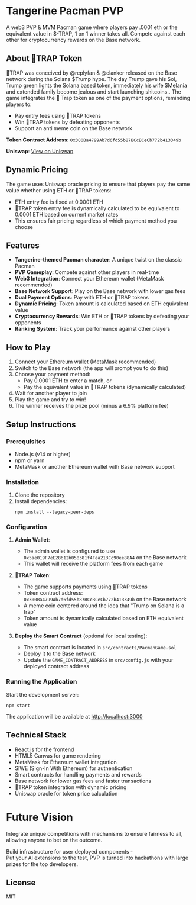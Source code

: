 # Tangerine Pacman PVP

A web3 PVP & MVM Pacman game where players pay .0001 eth or the equivalent value in $-TRAP, 1 on 1 winner takes all. Compete against each other for cryptocurrency rewards on the Base network. 

## About 🍊TRAP Token

🍊TRAP was conceived by @replyfan & @clanker released on the Base network during the Solana $Trump hype. The day Trump gave his Sol, Trump green lights the Solana based token, immediately his wife $Melania and extended family become jealous and start launching shitcoins.. The game integrates the 🍊 Trap token as one of the payment options, reminding players to:

- Pay entry fees using 🍊TRAP tokens
- Win 🍊TRAP tokens by defeating opponents
- Support an anti meme coin on the Base network

**Token Contract Address**: `0x300Ba4799Ab7d6fd55b87BCcBCeCb772b413349b`

**Uniswap**: [View on Uniswap](https://app.uniswap.org/explore/tokens/base/0x300ba4799ab7d6fd55b87bccbcecb772b413349b)

## Dynamic Pricing

The game uses Uniswap oracle pricing to ensure that players pay the same value whether using ETH or 🍊TRAP tokens:

- ETH entry fee is fixed at 0.0001 ETH
- 🍊TRAP token entry fee is dynamically calculated to be equivalent to 0.0001 ETH based on current market rates
- This ensures fair pricing regardless of which payment method you choose

## Features

- **Tangerine-themed Pacman character**: A unique twist on the classic Pacman
- **PVP Gameplay**: Compete against other players in real-time
- **Web3 Integration**: Connect your Ethereum wallet (MetaMask recommended)
- **Base Network Support**: Play on the Base network with lower gas fees
- **Dual Payment Options**: Pay with ETH or 🍊TRAP tokens
- **Dynamic Pricing**: Token amount is calculated based on ETH equivalent value
- **Cryptocurrency Rewards**: Win ETH or 🍊TRAP tokens by defeating your opponents
- **Ranking System**: Track your performance against other players

## How to Play

1. Connect your Ethereum wallet (MetaMask recommended)
2. Switch to the Base network (the app will prompt you to do this)
3. Choose your payment method:
   - Pay 0.0001 ETH to enter a match, or
   - Pay the equivalent value in 🍊TRAP tokens (dynamically calculated)
4. Wait for another player to join
5. Play the game and try to win!
6. The winner receives the prize pool (minus a 6.9% platform fee)

## Setup Instructions

### Prerequisites

- Node.js (v14 or higher)
- npm or yarn
- MetaMask or another Ethereum wallet with Base network support

### Installation

1. Clone the repository
2. Install dependencies:
   ```
   npm install --legacy-peer-deps
   ```

### Configuration

1. **Admin Wallet**:
   - The admin wallet is configured to use `0x5ae019F7eE28612b058381f4Fea213Cc90ee88A4` on the Base network
   - This wallet will receive the platform fees from each game

2. **🍊TRAP Token**:
   - The game supports payments using 🍊TRAP tokens
   - Token contract address: `0x300Ba4799Ab7d6fd55b87BCcBCeCb772b413349b` on the Base network
   - A meme coin centered around the idea that "Trump on Solana is a trap"
   - Token amount is dynamically calculated based on ETH equivalent value

3. **Deploy the Smart Contract** (optional for local testing):
   - The smart contract is located in `src/contracts/PacmanGame.sol`
   - Deploy it to the Base network
   - Update the `GAME_CONTRACT_ADDRESS` in `src/config.js` with your deployed contract address

### Running the Application

Start the development server:
```
npm start
```

The application will be available at [http://localhost:3000](http://localhost:3000)

## Technical Stack

- React.js for the frontend
- HTML5 Canvas for game rendering
- MetaMask for Ethereum wallet integration
- SIWE (Sign-In With Ethereum) for authentication
- Smart contracts for handling payments and rewards
- Base network for lower gas fees and faster transactions
- 🍊TRAP token integration with dynamic pricing
- Uniswap oracle for token price calculation


# Future Vision

Integrate unique competitions with mechanisms to ensure fairness to all, allowing anyone to bet on the outcome.

Build infrastructure for user deployed components -  
Put your AI extensions to the test, PVP is turned into hackathons with large prizes for the top  developers.


## License

MIT 